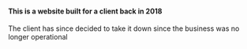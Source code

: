 #### This is a website built for a client back in 2018
The client has since decided to take it down since the business was no longer operational
